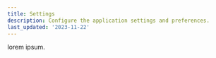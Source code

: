 ```yaml
---
title: Settings
description: Configure the application settings and preferences.
last_updated: '2023-11-22'
---
```


lorem ipsum.
